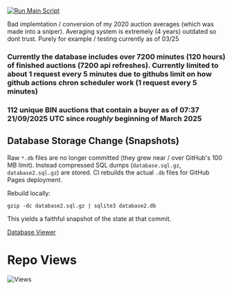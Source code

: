[![Run Main Script](https://github.com/UltimateBoi/AhAveragesPy/actions/workflows/run_main.yml/badge.svg)](https://github.com/UltimateBoi/AhAveragesPy/actions/workflows/run_main.yml)

Bad implemtation / conversion of my 2020 auction averages (which was made into a sniper). Averaging system is extremely (4 years) outdated so dont trust. Purely for example / testing currently as of 03/25

### Currently the database includes over 7200 minutes (120 hours) of finished auctions (7200 api refreshes). Currently limited to about 1 request every 5 minutes due to githubs limit on how github actions chron scheduler work (1 request every 5 minutes)

### 112 unique BIN auctions that contain a buyer as of 07:37 21/09/2025 UTC since *roughly* beginning of March 2025

## Database Storage Change (Snapshots)
Raw `*.db` files are no longer committed (they grew near / over GitHub's 100 MB limit). Instead compressed SQL dumps (`database.sql.gz`, `database2.sql.gz`) are stored. CI rebuilds the actual `.db` files for GitHub Pages deployment.

Rebuild locally:
```
gzip -dc database2.sql.gz | sqlite3 database2.db
```
This yields a faithful snapshot of the state at that commit.

[Database Viewer](https://ultimateboi.github.io/AhAveragesPy/)

# Repo Views
![Views](https://count.getloli.com/get/@UltimateBoi.AhAveragesPy?theme=3d-num)
